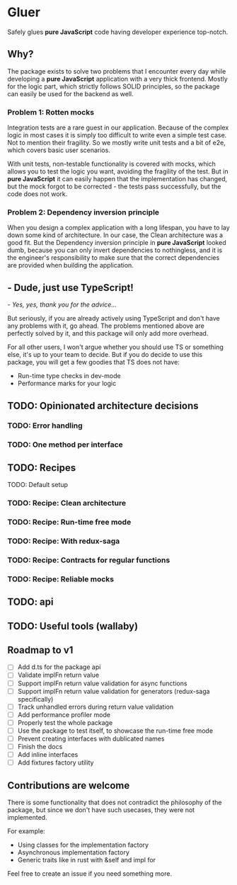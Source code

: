 # Gluer

Safely glues **pure JavaScript** code having developer experience top-notch.

## Why?

The package exists to solve two problems that I encounter every day while developing a **pure JavaScript** application with a very thick frontend. Mostly for the logic part, which strictly follows SOLID principles, so the package can easily be used for the backend as well.

### Problem 1: Rotten mocks

Integration tests are a rare guest in our application. Because of the complex logic in most cases it is simply too difficult to write even a simple test case. Not to mention their fragility. So we mostly write unit tests and a bit of e2e, which covers basic user scenarios.

With unit tests, non-testable functionality is covered with mocks, which allows you to test the logic you want, avoiding the fragility of the test. But in **pure JavaScript** it can easily happen that the implementation has changed, but the mock forgot to be corrected - the tests pass successfully, but the code does not work.

### Problem 2: Dependency inversion principle

When you design a complex application with a long lifespan, you have to lay down some kind of architecture. In our case, the Clean architecture was a good fit. But the Dependency inversion principle in **pure JavaScript** looked dumb, because you can only invert dependencies to nothingless, and it is the engineer's responsibility to make sure that the correct dependencies are provided when building the application.

## - Dude, just use TypeScript!

_\- Yes, yes, thank you for the advice..._

But seriously, if you are already actively using TypeScript and don't have any problems with it, go ahead. The problems mentioned above are perfectly solved by it, and this package will only add more overhead.

For all other users, I won't argue whether you should use TS or something else, it's up to your team to decide. But if you do decide to use this package, you will get a few goodies that TS does not have:

- Run-time type checks in dev-mode
- Performance marks for your logic

## TODO: Opinionated architecture decisions

### TODO: Error handling

### TODO: One method per interface

## TODO: Recipes

TODO: Default setup

### TODO: Recipe: Clean architecture

### TODO: Recipe: Run-time free mode

### TODO: Recipe: With redux-saga

### TODO: Recipe: Contracts for regular functions

### TODO: Recipe: Reliable mocks

## TODO: api

## TODO: Useful tools (wallaby)

## Roadmap to v1

- [ ] Add d.ts for the package api
- [ ] Validate implFn return value
- [ ] Support implFn return value validation for async functions
- [ ] Support implFn return value validation for generators (redux-saga specifically)
- [ ] Track unhandled errors during return value validation
- [ ] Add performance profiler mode
- [ ] Properly test the whole package
- [ ] Use the package to test itself, to showcase the run-time free mode
- [ ] Prevent creating interfaces with dublicated names
- [ ] Finish the docs
- [ ] Add inline interfaces
- [ ] Add fixtures factory utility

## Contributions are welcome

There is some functionality that does not contradict the philosophy of the package, but since we don't have such usecases, they were not implemented.

For example:

- Using classes for the implementation factory
- Asynchronous implementation factory
- Generic traits like in rust with &self and impl for

Feel free to create an issue if you need something more.
